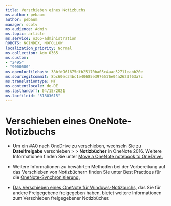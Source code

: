 ```yaml
---
title: Verschieben eines Notizbuchs
ms.author: pebaum
author: pebaum
manager: scotv
ms.audience: Admin
ms.topic: article
ms.service: o365-administration
ROBOTS: NOINDEX, NOFOLLOW
localization_priority: Normal
ms.collection: Adm_O365
ms.custom:
- "2495"
- "9000580"
ms.openlocfilehash: 38bfd961675dfb25170ba05c4aac52711eabb20e
ms.sourcegitcommit: 8bc60ec34bc1e40685e3976576e04a2623f63a7c
ms.translationtype: MT
ms.contentlocale: de-DE
ms.lasthandoff: 04/15/2021
ms.locfileid: "51803615"
---
```

# <a name="how-to-move-a-onenote-notebook"></a>Verschieben eines OneNote-Notizbuchs

* Um ein #A0 nach OneDrive zu verschieben, wechseln Sie zu **Dateifreigabe** verschieben  >    >  **Notizbücher** in OneNote 2016. Weitere Informationen finden Sie unter [Move a OneNote notebook to OneDrive.](https://support.office.com/article/Move-a-OneNote-notebook-to-OneDrive-0af0a141-0bdf-49ab-9e50-45dbcca44082)

* Weitere Informationen zu bewährten Methoden bei der Vorbereitung auf das Verschieben von Notizbüchern finden Sie unter Best Practices für die [OneNote-Synchronisierung.](https://support.microsoft.com/help/2819334/onenote-syncing-best-practices)

* [Das Verschieben eines OneNote für Windows-Notizbuchs,](https://support.office.com/article/Move-a-OneNote-for-Windows-notebook-that-you-ve-shared-with-others-56c7659e-1850-49a6-8874-e2db6b440cd4) das Sie für andere Freigegebene freigegeben haben, bietet weitere Informationen zum Verschieben freigegebener Notizbücher.
